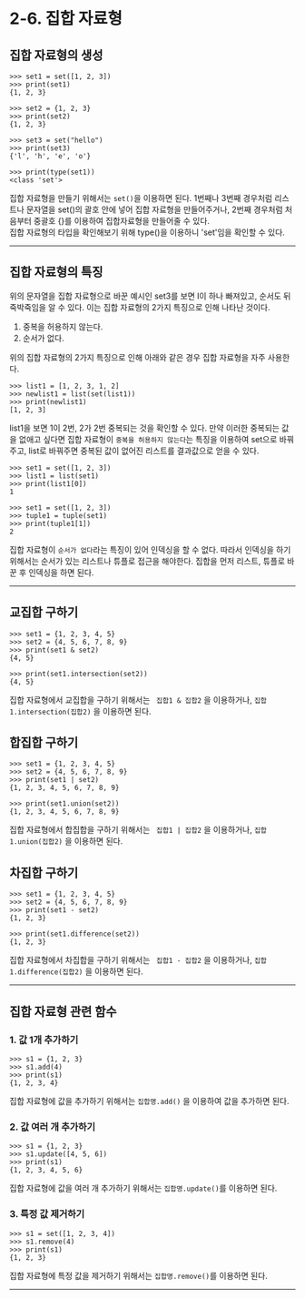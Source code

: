 # **2-6. 집합 자료형**

## **집합 자료형의 생성**

```
>>> set1 = set([1, 2, 3])
>>> print(set1)
{1, 2, 3}

>>> set2 = {1, 2, 3}
>>> print(set2)
{1, 2, 3}

>>> set3 = set("hello")
>>> print(set3)
{'l', 'h', 'e', 'o'}

>>> print(type(set1))
<class 'set'>
```

집합 자료형을 만들기 위해서는 `set()`을 이용하면 된다. 1번째나 3번째 경우처럼 리스트나 문자열을 set()의 괄호 안에 넣어 집합 자료형을 만들어주거나, 2번째 경우처럼 처음부터 중괄호 {}를 이용하여 집합자료형을 만들어줄 수 있다.<br>
집합 자료형의 타입을 확인해보기 위해 type()을 이용하니 'set'임을 확인할 수 있다.

___

## **집합 자료형의 특징**
위의 문자열을 집합 자료형으로 바꾼 예시인 set3를 보면 l이 하나 빠져있고, 순서도 뒤죽박죽임을 알 수 있다. 이는 집합 자료형의 2가지 특징으로 인해 나타난 것이다.

1. 중복을 허용하지 않는다.
2. 순서가 없다.<br>

위의 집합 자료형의 2가지 특징으로 인해 아래와 같은 경우 집합 자료형을 자주 사용한다.

```
>>> list1 = [1, 2, 3, 1, 2]
>>> newlist1 = list(set(list1))
>>> print(newlist1)
[1, 2, 3]
```

list1을 보면 1이 2번, 2가 2번 중복되는 것을 확인할 수 있다. 만약 이러한 중복되는 값을 없애고 싶다면 집합 자료형이 `중복을 허용하지 않는다`는 특징을 이용하여 set으로 바꿔주고, list로 바꿔주면 중복된 값이 없어진 리스트를 결과값으로 얻을 수 있다.

```
>>> set1 = set([1, 2, 3])
>>> list1 = list(set1)
>>> print(list1[0])
1

>>> set1 = set([1, 2, 3])
>>> tuple1 = tuple(set1)
>>> print(tuple1[1])
2
```

집합 자료형이 `순서가 없다`라는 특징이 있어 인덱싱을 할 수 없다. 따라서 인덱싱을 하기 위해서는 순서가 있는 리스트나 튜플로 접근을 해야한다. 집합을 먼저 리스트, 튜플로 바꾼 후 인덱싱을 하면 된다.

___

## **교집합 구하기**

```
>>> set1 = {1, 2, 3, 4, 5}
>>> set2 = {4, 5, 6, 7, 8, 9}
>>> print(set1 & set2)
{4, 5}

>>> print(set1.intersection(set2))
{4, 5}
```

집합 자료형에서 교집합을 구하기 위해서는 ` 집합1 & 집합2` 을 이용하거나, `집합1.intersection(집합2)` 을 이용하면 된다. 

## **합집합 구하기**

```
>>> set1 = {1, 2, 3, 4, 5}
>>> set2 = {4, 5, 6, 7, 8, 9}
>>> print(set1 | set2)
{1, 2, 3, 4, 5, 6, 7, 8, 9}

>>> print(set1.union(set2))
{1, 2, 3, 4, 5, 6, 7, 8, 9}
```

집합 자료형에서 합집합을 구하기 위해서는 ` 집합1 | 집합2` 을 이용하거나, `집합1.union(집합2)` 을 이용하면 된다. 

## **차집합 구하기**

```
>>> set1 = {1, 2, 3, 4, 5}
>>> set2 = {4, 5, 6, 7, 8, 9}
>>> print(set1 - set2)
{1, 2, 3}

>>> print(set1.difference(set2))
{1, 2, 3}
```

집합 자료형에서 차집합을 구하기 위해서는 ` 집합1 - 집합2` 을 이용하거나, `집합1.difference(집합2)` 을 이용하면 된다. 

___

## **집합 자료형 관련 함수**

### **1. 값 1개 추가하기**

```
>>> s1 = {1, 2, 3}
>>> s1.add(4)
>>> print(s1)
{1, 2, 3, 4}
```

집합 자료형에 값을 추가하기 위해서는 `집합명.add()` 을 이용하여 값을 추가하면 된다.

### **2. 값 여러 개 추가하기**

```
>>> s1 = {1, 2, 3}
>>> s1.update([4, 5, 6])
>>> print(s1)
{1, 2, 3, 4, 5, 6}
```

집합 자료형에 값을 여러 개 추가하기 위해서는 `집합명.update()`를 이용하면 된다.

### **3. 특정 값 제거하기**

```
>>> s1 = set([1, 2, 3, 4])
>>> s1.remove(4)
>>> print(s1)
{1, 2, 3}
```
 
집합 자료형에 특정 값을 제거하기 위해서는 `집합명.remove()`를 이용하면 된다.
___